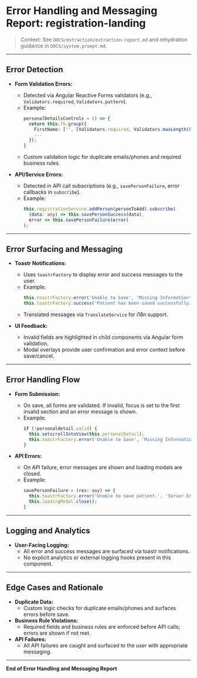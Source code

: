 # Error Handling and Messaging Report: registration-landing

> Context: See `DOCS/extraction/extraction-report.md` and rehydration guidance in `DOCS/system.prompt.md`.

---

## Error Detection

- **Form Validation Errors:**
  - Detected via Angular Reactive Forms validators (e.g., `Validators.required`, `Validators.pattern`).
  - Example:
    ```typescript
    personalDetailsControls = () => {
      return this.fb.group({
        FirstName: ['', [Validators.required, Validators.maxLength(64)]],
        ...
      });
    }
    ```
  - Custom validation logic for duplicate emails/phones and required business rules.

- **API/Service Errors:**
  - Detected in API call subscriptions (e.g., `savePersonFailure`, error callbacks in `subscribe`).
  - Example:
    ```typescript
    this.registrationService.addPerson(personToAdd).subscribe(
      (data: any) => this.savePersonSuccess(data),
      error => this.savePersonFailure(error)
    );
    ```

---

## Error Surfacing and Messaging

- **Toastr Notifications:**
  - Uses `toastrFactory` to display error and success messages to the user.
  - Example:
    ```typescript
    this.toastrFactory.error('Unable to Save', 'Missing Information');
    this.toastrFactory.success('Patient has been saved successfully.', 'Success');
    ```
  - Translated messages via `TranslateService` for i18n support.

- **UI Feedback:**
  - Invalid fields are highlighted in child components via Angular form validation.
  - Modal overlays provide user confirmation and error context before save/cancel.

---

## Error Handling Flow

- **Form Submission:**
  - On save, all forms are validated. If invalid, focus is set to the first invalid section and an error message is shown.
  - Example:
    ```typescript
    if (!personaldetail.valid) {
      this.setscrollIntoView(this.personalDetail);
      this.toastrFactory.error('Unable to Save', 'Missing Information');
    }
    ```

- **API Errors:**
  - On API failure, error messages are shown and loading modals are closed.
  - Example:
    ```typescript
    savePersonFailure = (res: any) => {
      this.toastrFactory.error('Unable to save patient.', 'Server Error');
      this.loadingModal.close();
    }
    ```

---

## Logging and Analytics

- **User-Facing Logging:**
  - All error and success messages are surfaced via toastr notifications.
  - No explicit analytics or external logging hooks present in this component.

---

## Edge Cases and Rationale

- **Duplicate Data:**
  - Custom logic checks for duplicate emails/phones and surfaces errors before save.
- **Business Rule Violations:**
  - Required fields and business rules are enforced before API calls; errors are shown if not met.
- **API Failures:**
  - All API failures are caught and surfaced to the user with appropriate messaging.

---

**End of Error Handling and Messaging Report**

